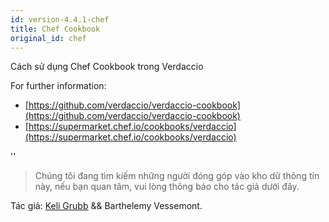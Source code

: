 ```yaml
---
id: version-4.4.1-chef
title: Chef Cookbook
original_id: chef
---
```


Cách sử dụng Chef Cookbook trong Verdaccio

For further information:

* [https://github.com/verdaccio/verdaccio-cookbook](https://github.com/verdaccio/verdaccio-cookbook)
* [https://supermarket.chef.io/cookbooks/verdaccio](https://supermarket.chef.io/cookbooks/verdaccio)

<div id="codefund">''</div>

> Chúng tôi đang tìm kiếm những người đóng góp vào kho dữ thông tin này, nếu bạn quan tâm, vui lòng thông báo cho tác giả dưới đây.

Tác giả: [Keli Grubb](https://github.com/kgrubb) && Barthelemy Vessemont.


